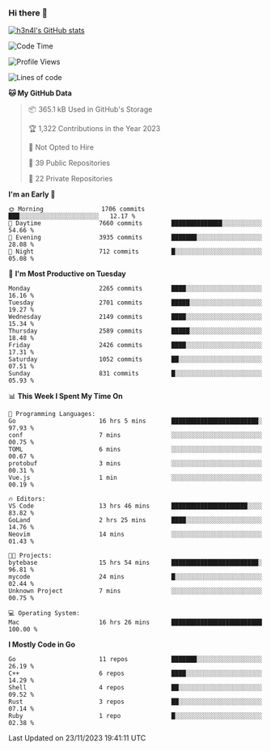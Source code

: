 ### Hi there 👋

[![h3n4l's GitHub stats](https://github-readme-stats.vercel.app/api?username=h3n4l&count_private=true&show_icons=true&theme=radical)](https://github.com/h3n4l/github-readme-stats)

<!--START_SECTION:waka-->
![Code Time](http://img.shields.io/badge/Code%20Time-1%2C727%20hrs%2041%20mins-blue)

![Profile Views](http://img.shields.io/badge/Profile%20Views-0-blue)

![Lines of code](https://img.shields.io/badge/From%20Hello%20World%20I%27ve%20Written-3.7%20million%20lines%20of%20code-blue)

**🐱 My GitHub Data** 

> 📦 365.1 kB Used in GitHub's Storage 
 > 
> 🏆 1,322 Contributions in the Year 2023
 > 
> 🚫 Not Opted to Hire
 > 
> 📜 39 Public Repositories 
 > 
> 🔑 22 Private Repositories 
 > 
**I'm an Early 🐤** 

```text
🌞 Morning                1706 commits        ███░░░░░░░░░░░░░░░░░░░░░░   12.17 % 
🌆 Daytime                7660 commits        ██████████████░░░░░░░░░░░   54.66 % 
🌃 Evening                3935 commits        ███████░░░░░░░░░░░░░░░░░░   28.08 % 
🌙 Night                  712 commits         █░░░░░░░░░░░░░░░░░░░░░░░░   05.08 % 
```
📅 **I'm Most Productive on Tuesday** 

```text
Monday                   2265 commits        ████░░░░░░░░░░░░░░░░░░░░░   16.16 % 
Tuesday                  2701 commits        █████░░░░░░░░░░░░░░░░░░░░   19.27 % 
Wednesday                2149 commits        ████░░░░░░░░░░░░░░░░░░░░░   15.34 % 
Thursday                 2589 commits        █████░░░░░░░░░░░░░░░░░░░░   18.48 % 
Friday                   2426 commits        ████░░░░░░░░░░░░░░░░░░░░░   17.31 % 
Saturday                 1052 commits        ██░░░░░░░░░░░░░░░░░░░░░░░   07.51 % 
Sunday                   831 commits         █░░░░░░░░░░░░░░░░░░░░░░░░   05.93 % 
```


📊 **This Week I Spent My Time On** 

```text
💬 Programming Languages: 
Go                       16 hrs 5 mins       ████████████████████████░   97.93 % 
conf                     7 mins              ░░░░░░░░░░░░░░░░░░░░░░░░░   00.75 % 
TOML                     6 mins              ░░░░░░░░░░░░░░░░░░░░░░░░░   00.67 % 
protobuf                 3 mins              ░░░░░░░░░░░░░░░░░░░░░░░░░   00.31 % 
Vue.js                   1 min               ░░░░░░░░░░░░░░░░░░░░░░░░░   00.19 % 

🔥 Editors: 
VS Code                  13 hrs 46 mins      █████████████████████░░░░   83.82 % 
GoLand                   2 hrs 25 mins       ████░░░░░░░░░░░░░░░░░░░░░   14.76 % 
Neovim                   14 mins             ░░░░░░░░░░░░░░░░░░░░░░░░░   01.43 % 

🐱‍💻 Projects: 
bytebase                 15 hrs 54 mins      ████████████████████████░   96.81 % 
mycode                   24 mins             █░░░░░░░░░░░░░░░░░░░░░░░░   02.44 % 
Unknown Project          7 mins              ░░░░░░░░░░░░░░░░░░░░░░░░░   00.75 % 

💻 Operating System: 
Mac                      16 hrs 26 mins      █████████████████████████   100.00 % 
```

**I Mostly Code in Go** 

```text
Go                       11 repos            ███████░░░░░░░░░░░░░░░░░░   26.19 % 
C++                      6 repos             ████░░░░░░░░░░░░░░░░░░░░░   14.29 % 
Shell                    4 repos             ██░░░░░░░░░░░░░░░░░░░░░░░   09.52 % 
Rust                     3 repos             ██░░░░░░░░░░░░░░░░░░░░░░░   07.14 % 
Ruby                     1 repo              █░░░░░░░░░░░░░░░░░░░░░░░░   02.38 % 
```




 Last Updated on 23/11/2023 19:41:11 UTC
<!--END_SECTION:waka-->

